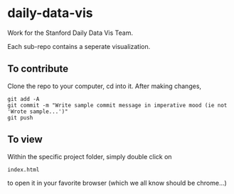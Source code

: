 # daily-data-vis
Work for the Stanford Daily Data Vis Team.

Each sub-repo contains a seperate visualization.

## To contribute
Clone the repo to your computer, cd into it.
After making changes,
```
git add -A
git commit -m "Write sample commit message in imperative mood (ie not 'Wrote sample...')"
git push
```

## To view
Within the specific project folder, simply double click on
``` 
index.html
```
to open it in your favorite browser (which we all know should be chrome...)

